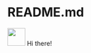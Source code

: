 # README.md
<img src="https://media.giphy.com/media/vFKqnCdLPNOKc/giphy.gif" width="40" height="40" /> Hi there!
